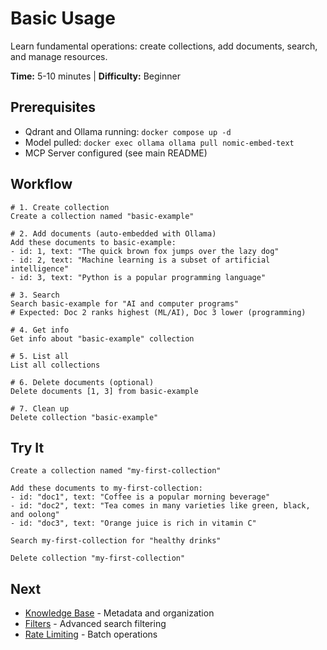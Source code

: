 # Basic Usage

Learn fundamental operations: create collections, add documents, search, and manage resources.

**Time:** 5-10 minutes | **Difficulty:** Beginner

## Prerequisites

- Qdrant and Ollama running: `docker compose up -d`
- Model pulled: `docker exec ollama ollama pull nomic-embed-text`
- MCP Server configured (see main README)

## Workflow

```
# 1. Create collection
Create a collection named "basic-example"

# 2. Add documents (auto-embedded with Ollama)
Add these documents to basic-example:
- id: 1, text: "The quick brown fox jumps over the lazy dog"
- id: 2, text: "Machine learning is a subset of artificial intelligence"
- id: 3, text: "Python is a popular programming language"

# 3. Search
Search basic-example for "AI and computer programs"
# Expected: Doc 2 ranks highest (ML/AI), Doc 3 lower (programming)

# 4. Get info
Get info about "basic-example" collection

# 5. List all
List all collections

# 6. Delete documents (optional)
Delete documents [1, 3] from basic-example

# 7. Clean up
Delete collection "basic-example"
```

## Try It

```
Create a collection named "my-first-collection"

Add these documents to my-first-collection:
- id: "doc1", text: "Coffee is a popular morning beverage"
- id: "doc2", text: "Tea comes in many varieties like green, black, and oolong"
- id: "doc3", text: "Orange juice is rich in vitamin C"

Search my-first-collection for "healthy drinks"

Delete collection "my-first-collection"
```

## Next

- [Knowledge Base](../knowledge-base/) - Metadata and organization
- [Filters](../filters/) - Advanced search filtering
- [Rate Limiting](../rate-limiting/) - Batch operations
